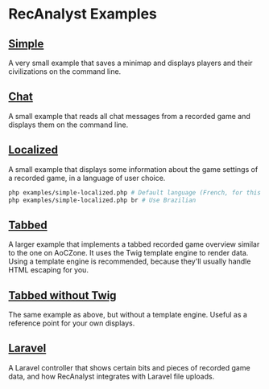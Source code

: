 # RecAnalyst Examples

## [Simple](./simple.php)

A very small example that saves a minimap and displays players and their
civilizations on the command line.

## [Chat](./chat.php)

A small example that reads all chat messages from a recorded game and displays
them on the command line.

## [Localized](./simple-localized.php)

A small example that displays some information about the game settings of a
recorded game, in a language of user choice.

```bash
php examples/simple-localized.php # Default language (French, for this script).
php examples/simple-localized.php br # Use Brazilian
```

## [Tabbed](./tabbed/)

A larger example that implements a tabbed recorded game overview similar to the
one on AoCZone. It uses the Twig template engine to render data. Using a
template engine is recommended, because they'll usually handle HTML escaping for
you.

## [Tabbed without Twig](./tabbed-native)

The same example as above, but without a template engine. Useful as a reference
point for your own displays.

## [Laravel](./laravel.php)

A Laravel controller that shows certain bits and pieces of recorded game data,
and how RecAnalyst integrates with Laravel file uploads.

